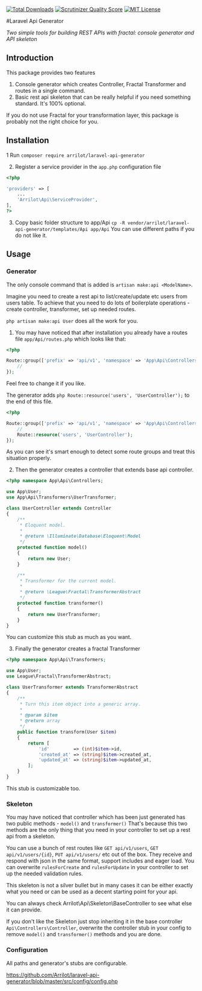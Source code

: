 [![Total Downloads](https://img.shields.io/packagist/dt/Arrilot/laravel-api-generator.svg?style=flat)](https://packagist.org/packages/Arrilot/laravel-api-generator)
[![Scrutinizer Quality Score](https://img.shields.io/scrutinizer/g/Arrilot/laravel-api-generator/master.svg?style=flat)](https://scrutinizer-ci.com/g/Arrilot/laravel-api-generator/)
[![MIT License](https://img.shields.io/packagist/l/Arrilot/laravel-api-generator.svg?style=flat)](https://packagist.org/packages/Arrilot/laravel-api-generator)

#Laravel Api Generator

*Two simple tools for building REST APIs with fractal: console generator and API skeleton*

## Introduction

This package provides two features
1) Console generator which creates Controller, Fractal Transformer and routes in a single command.
2) Basic rest api skeleton that can be really helpful if you need something standard. It's 100% optional.

If you do not use Fractal for your transformation layer, this package is probably not the right choice for you.

## Installation

1 Run ```composer require arrilot/laravel-api-generator```

2) Register a service provider in the `app.php` configuration file

```php
<?php

'providers' => [
    ...
    'Arrilot\Api\ServiceProvider',
],
?>
```

3) Copy basic folder structure to app/Api ```cp -R vendor/arrilot/laravel-api-generator/templates/Api app/Api```
You can use different paths if you do not like it.


## Usage

### Generator

The only console command that is added is ```artisan make:api <ModelName>```.

Imagine you need to create a rest api to list/create/update etc users from users table.
To achieve that you need to do lots of boilerplate operations - create controller, transformer, set up needed routes.

```php artisan make:api User``` does all the work for you.

1) You may have noticed that after installation you already have a routes file `app/Api/routes.php` which looks like that:

```php
<?php

Route::group(['prefix' => 'api/v1', 'namespace' => 'App\Api\Controllers'], function () {
    //
});

```

Feel free to change it if you like.

The generator adds ```php Route::resource('users', 'UserController');``` to the end of this file.

```php
<?php

Route::group(['prefix' => 'api/v1', 'namespace' => 'App\Api\Controllers'], function () {
    //
    Route::resource('users', 'UserController');
});

```

As you can see it's smart enough to detect some route groups and treat this situation properly.

2) Then the generator creates a controller that extends base api controller.

```php
<?php namespace App\Api\Controllers;

use App\User;
use App\Api\Transformers\UserTransformer;

class UserController extends Controller
{
    /**
     * Eloquent model.
     *
     * @return \Illuminate\Database\Eloquent\Model
     */
    protected function model()
    {
        return new User;
    }

    /**
     * Transformer for the current model.
     *
     * @return \League\Fractal\TransformerAbstract
     */
    protected function transformer()
    {
        return new UserTransformer;
    }
}

```
You can customize this stub as much as you want.

3) Finally the generator creates a fractal Transformer

```php
<?php namespace App\Api\Transformers;

use App\User;
use League\Fractal\TransformerAbstract;

class UserTransformer extends TransformerAbstract
{
    /**
     * Turn this item object into a generic array.
     *
     * @param $item
     * @return array
     */
    public function transform(User $item)
    {
        return [
            'id'         => (int)$item->id,
            'created_at' => (string)$item->created_at,
            'updated_at' => (string)$item->updated_at,
        ];
    }
}

```

This stub is customizable too.

### Skeleton

You may have noticed that controller which has been just generated has two public methods - `model()` and `transformer()`
That's because this two methods are the only thing that you need in your controller to set up a rest api from a skeleton.

You can use a bunch of rest routes like `GET api/v1/users`, `GET api/v1/users/{id}`, `PUT api/v1/users/` etc out of the box.
They receive and respond with json in the same format, support includes and eager load.
You can overwrite `rulesForCreate` and `rulesForUpdate` in your controller to set up the needed validation rules.

This skeleton is not a silver bullet but in many cases it can be either exactly what you need or can be used as a decent starting point for your api.

You can always check Arrilot\Api\Skeleton\BaseController to see what else it can provide.

If you don't like the Skeleton just stop inheriting it in the base controller `Api\Controllers\Controller`, overwrite the controller stub in your config to remove  `model()` and `transformer()` methods and you are done.


### Configuration

All paths and generator's stubs are configurable.

https://github.com/Arrilot/laravel-api-generator/blob/master/src/config/config.php


